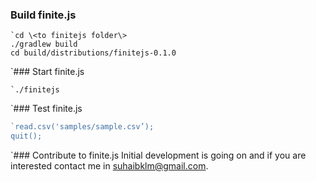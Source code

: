 
### Build finite.js
```
`cd \<to finitejs folder\>
./gradlew build
cd build/distributions/finitejs-0.1.0
```
`### Start finite.js
```
`./finitejs
```
`### Test finite.js
```js
`read.csv('samples/sample.csv’);
quit();
```
`### Contribute to finite.js
Initial development is going on and if you are interested contact me in suhaibklm@gmail.com.